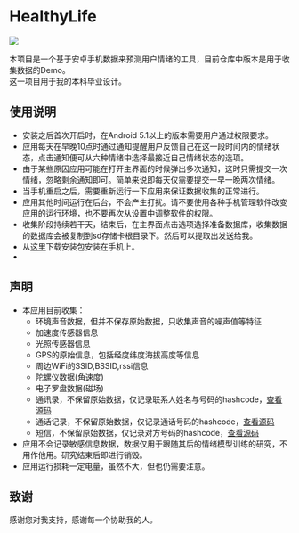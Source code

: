 HealthyLife
====

<img src="https://cloud.githubusercontent.com/assets/10338754/16071720/7fe01470-330f-11e6-92b2-74eb170c6208.png">

本项目是一个基于安卓手机数据来预测用户情绪的工具，目前仓库中版本是用于收集数据的Demo。  
这一项目用于我的本科毕业设计。

## 使用说明
* 安装之后首次开启时，在Android 5.1以上的版本需要用户通过权限要求。
* 应用每天在早晚10点时通过通知提醒用户反馈自己在这一段时间内的情绪状态，点击通知便可从六种情绪中选择最接近自己情绪状态的选项。
* 由于某些原因应用可能在打开主界面的时候弹出多次通知，这时只需提交一次情绪，忽略剩余通知即可。简单来说即每天仅需要提交一早一晚两次情绪。
* 当手机重启之后，需要重新运行一下应用来保证数据收集的正常进行。
* 应用其他时间运行在后台，不会产生打扰。请不要使用各种手机管理软件改变应用的运行环境，也不要再次从设置中调整软件的权限。
* 收集阶段持续若干天，结束后，在主界面点击选项选择准备数据库，收集数据的数据库会被复制到sd存储卡根目录下。然后可以提取出发送给我。
* 从[这里](https://github.com/Kai-Zhang/HealthyLife/releases/download/v1.1.1/app-release.apk)下载安装包安装在手机上。
* 

## 声明
* 本应用目前收集：
    * 环境声音数据，但并不保存原始数据，只收集声音的噪声值等特征
    * 加速度传感器信息
    * 光照传感器信息
    * GPS的原始信息，包括经度纬度海拔高度等信息
    * 周边WiFi的SSID,BSSID,rssi信息
    * 陀螺仪数据(角速度)
    * 电子罗盘数据(磁场)
    * 通讯录，不保留原始数据，仅记录联系人姓名与号码的hashcode，[查看源码](https://github.com/Kai-Zhang/HealthyLife/blob/ekman/app/src/main/java/org/graduation/collector/ContactCollector.java)
    * 通话记录，不保留原始数据，仅记录通话号码的hashcode，[查看源码](https://github.com/Kai-Zhang/HealthyLife/blob/ekman/app/src/main/java/org/graduation/collector/ContactCollector.java)
    * 短信，不保留原始数据，仅记录对方号码的hashcode，[查看源码](https://github.com/Kai-Zhang/HealthyLife/blob/ekman/app/src/main/java/org/graduation/collector/ContactCollector.java)
* 应用不会记录敏感信息数据，数据仅用于跟随其后的情绪模型训练的研究，不用作他用。研究结束后即进行销毁。
* 应用运行损耗一定电量，虽然不大，但也仍需要注意。

## 致谢
感谢您对我支持，感谢每一个协助我的人。
